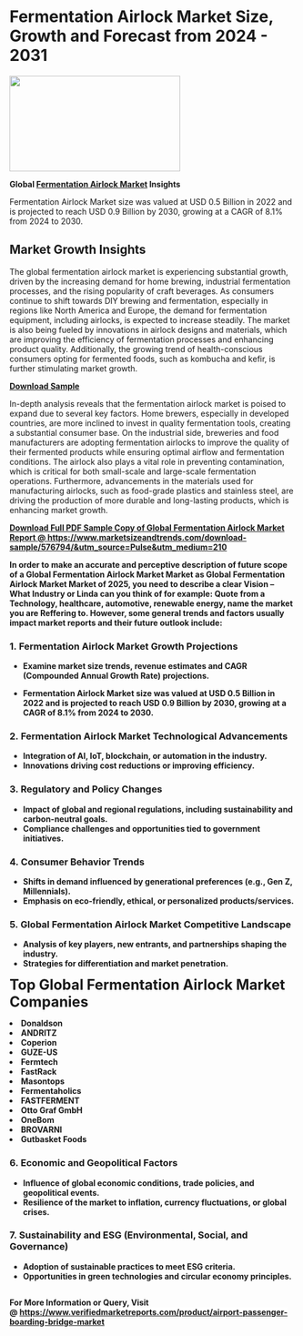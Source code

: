 <H1>Fermentation Airlock Market Size, Growth and Forecast from 2024 - 2031</H1><img class="aligncenter size-medium wp-image-584254" src="https://thirdeyenews.in/wp-content/uploads/2024/09/Global-Market-Research-300x168.jpeg" alt="" width="300" height="168" /><p><strong>Global&nbsp;<a href="https://www.marketsizeandtrends.com/download-sample/576794/&amp;utm_source=Pulse&amp;utm_medium=210">Fermentation Airlock Market</a> Insights</strong></p><p>Fermentation Airlock Market size was valued at USD 0.5 Billion in 2022 and is projected to reach USD 0.9 Billion by 2030, growing at a CAGR of 8.1% from 2024 to 2030.</p><p><h2>Market Growth Insights</h2> <p>The global fermentation airlock market is experiencing substantial growth, driven by the increasing demand for home brewing, industrial fermentation processes, and the rising popularity of craft beverages. As consumers continue to shift towards DIY brewing and fermentation, especially in regions like North America and Europe, the demand for fermentation equipment, including airlocks, is expected to increase steadily. The market is also being fueled by innovations in airlock designs and materials, which are improving the efficiency of fermentation processes and enhancing product quality. Additionally, the growing trend of health-conscious consumers opting for fermented foods, such as kombucha and kefir, is further stimulating market growth.</p> <p><strong><a href="#">Download Sample</a></strong></p> <p>In-depth analysis reveals that the fermentation airlock market is poised to expand due to several key factors. Home brewers, especially in developed countries, are more inclined to invest in quality fermentation tools, creating a substantial consumer base. On the industrial side, breweries and food manufacturers are adopting fermentation airlocks to improve the quality of their fermented products while ensuring optimal airflow and fermentation conditions. The airlock also plays a vital role in preventing contamination, which is critical for both small-scale and large-scale fermentation operations. Furthermore, advancements in the materials used for manufacturing airlocks, such as food-grade plastics and stainless steel, are driving the production of more durable and long-lasting products, which is enhancing market growth.</p> <p><strong><a href="#"></p><p><span class=""><strong>Download Full PDF Sample Copy of Global Fermentation Airlock Market Report</strong> @ <a href="https://www.marketsizeandtrends.com/download-sample/576794/&amp;utm_source=Pulse&amp;utm_medium=210" target="_blank">https://www.marketsizeandtrends.com/download-sample/576794/&amp;utm_source=Pulse&amp;utm_medium=210</a></span></p><p>In order to make an accurate and perceptive description of future scope of a Global&nbsp;Fermentation Airlock Market Market as Global&nbsp;Fermentation Airlock Market Market of 2025, you need to describe a clear Vision &ndash; What Industry or Linda can you think of for example: Quote from a Technology, healthcare, automotive, renewable energy, name the market you are Reffering to. However, some general trends and factors usually impact market reports and their future outlook include:</p><h3>1.&nbsp;<strong>Fermentation Airlock Market Growth Projections</strong></h3><ul><li>Examine market size trends, revenue estimates and CAGR (Compounded Annual Growth Rate) projections.</li><li><p>Fermentation Airlock Market size was valued at USD 0.5 Billion in 2022 and is projected to reach USD 0.9 Billion by 2030, growing at a CAGR of 8.1% from 2024 to 2030.</p></li></ul><h3>2.&nbsp;<strong>Fermentation Airlock Market Technological Advancements</strong></h3><ul><li>Integration of AI, IoT, blockchain, or automation in the industry.</li><li>Innovations driving cost reductions or improving efficiency.</li></ul><h3>3.&nbsp;<strong>Regulatory and Policy Changes</strong></h3><ul><li>Impact of global and regional regulations, including sustainability and carbon-neutral goals.</li><li>Compliance challenges and opportunities tied to government initiatives.</li></ul><h3>4.&nbsp;<strong>Consumer Behavior Trends</strong></h3><ul><li>Shifts in demand influenced by generational preferences (e.g., Gen Z, Millennials).</li><li>Emphasis on eco-friendly, ethical, or personalized products/services.</li></ul><h3>5.&nbsp;<strong>Global Fermentation Airlock Market Competitive Landscape</strong></h3><ul><li>Analysis of key players, new entrants, and partnerships shaping the industry.</li><li>Strategies for differentiation and market penetration.</li></ul><p data-pm-slice="1 1 []"><span style="color: inherit; font-family: inherit; font-size: 25px;">Top Global Fermentation Airlock Market Companies</span></p><div class="" data-test-id=""><p><li>Donaldson</li><li> ANDRITZ</li><li> Coperion</li><li> GUZE-US</li><li> Fermtech</li><li> FastRack</li><li> Masontops</li><li> Fermentaholics</li><li> FASTFERMENT</li><li> Otto Graf GmbH</li><li> OneBom</li><li> BROVARNI</li><li> Gutbasket Foods</li></p></div><h3>6.&nbsp;<strong>Economic and Geopolitical Factors</strong></h3><ul><li>Influence of global economic conditions, trade policies, and geopolitical events.</li><li>Resilience of the market to inflation, currency fluctuations, or global crises.</li></ul><h3>7.&nbsp;<strong>Sustainability and ESG (Environmental, Social, and Governance)</strong></h3><ul><li>Adoption of sustainable practices to meet ESG criteria.</li><li>Opportunities in green technologies and circular economy principles.</li></ul><h2><strong style="font-size: 14px;">For More Information or Query, Visit @&nbsp;</strong><a style="background-color: #ffffff; font-size: 14px;" href="https://www.marketsizeandtrends.com/report/fermentation-airlock-market/" target="_blank">https://www.verifiedmarketreports.com/product/airport-passenger-boarding-bridge-market</a></h2>
